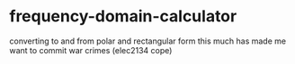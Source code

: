 # frequency-domain-calculator
converting to and from polar and rectangular form this much has made me want to commit war crimes (elec2134 cope)
